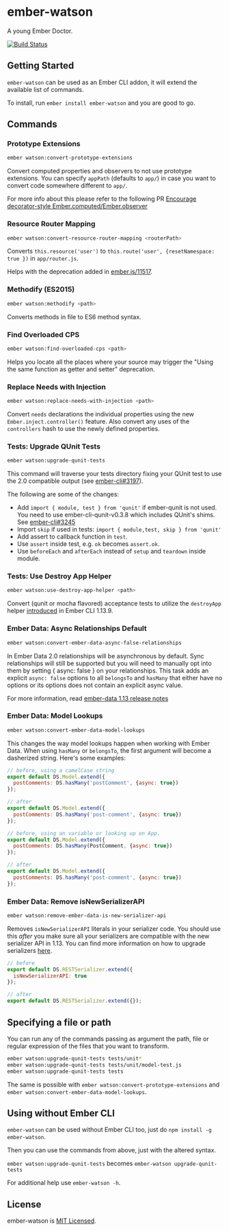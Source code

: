 # ember-watson

A young Ember Doctor.

[![Build Status](https://travis-ci.org/abuiles/ember-watson.svg?branch=master)](https://travis-ci.org/abuiles/ember-watson)


## Getting Started

`ember-watson` can be used as an Ember CLI addon, it will extend the
available list of commands.

To install, run `ember install ember-watson` and you are good
to go.


## Commands


### Prototype Extensions

```sh
ember watson:convert-prototype-extensions
```

Convert computed properties and observers to not use prototype
extensions. You can specify `appPath` (defaults to `app/`) in case you
want to convert code somewhere different to `app/`.

For more info about this please refer to the following PR [Encourage decorator-style Ember.computed/Ember.observer](https://github.com/emberjs/guides/pull/110)



### Resource Router Mapping

```sh
ember watson:convert-resource-router-mapping <routerPath>
```

Converts `this.resource('user')` to `this.route('user',
{resetNamespace: true })` in `app/router.js`.

Helps with the deprecation added in
[ember.js/11517](https://github.com/emberjs/ember.js/pull/11517).


### Methodify (ES2015)

```sh
ember watson:methodify <path>
```

Converts methods in file to ES6 method syntax.


### Find Overloaded CPS

```sh
ember watson:find-overloaded-cps <path>
```

Helps you locate all the places where your source may trigger the
"Using the same function as getter and setter" deprecation.


### Replace Needs with Injection

```sh
ember watson:replace-needs-with-injection <path>
```

Convert `needs` declarations the individual properties using
the new `Ember.inject.controller()` feature. Also convert any uses
of the `controllers` hash to use the newly defined properties.


### Tests: Upgrade QUnit Tests

```sh
ember watson:upgrade-qunit-tests
```

This command will traverse your tests directory fixing your QUnit
test to use the 2.0 compatible output (see
[ember-cli#3197](https://github.com/ember-cli/ember-cli/pull/3197)).

The following are some of the changes:

  - Add `import { module, test } from 'qunit'` if ember-qunit is not
    used. You need to use ember-cli-qunit-v0.3.8 which includes
    QUnit's shims. See [ember-cli#3245](https://github.com/ember-cli/ember-cli/pull/3245)
  -  Import `skip` if used in tests: `import { module,test, skip } from 'qunit'`
  - Add assert to callback function in `test`.
  - Use `assert` inside test, e.g. `ok` becomes `assert.ok`.
  - Use `beforeEach` and `afterEach` instead of `setup` and `teardown`
    inside module.


### Tests: Use Destroy App Helper

```sh
ember watson:use-destroy-app-helper <path>
```

Convert (qunit or mocha flavored) acceptance tests to utilize the `destroyApp`
helper [introduced](https://github.com/ember-cli/ember-cli/pull/4772) in
Ember CLI 1.13.9.


### Ember Data: Async Relationships Default

```sh
ember watson:convert-ember-data-async-false-relationships
```

In Ember Data 2.0 relationships will be asynchronous by default. Sync relationships will still be supported but you will need to manually opt into them by setting { async: false } on your relationships. This task adds an explicit `async: false` options to all `belongsTo` and `hasMany` that
either have no options or its options does not contain an explicit async value.

For more information, read [ember-data 1.13 release notes](http://emberjs.com/blog/2015/06/18/ember-data-1-13-released.html#toc_async-relationships)


###  Ember Data: Model Lookups

```sh
ember watson:convert-ember-data-model-lookups
```

This changes the way model lookups happen when working with Ember
Data. When using `hasMany` or `belongsTo`, the first argument will
become a dasherized string. Here's some examples:

```javascript
// before, using a camelCase string
export default DS.Model.extend({
  postComments: DS.hasMany('postComment', {async: true})
});

// after
export default DS.Model.extend({
  postComments: DS.hasMany('post-comment', {async: true})
});

// before, using an variable or looking up on App.
export default DS.Model.extend({
  postComments: DS.hasMany(PostComment, {async: true})
});

// after
export default DS.Model.extend({
  postComments: DS.hasMany('post-comment', {async: true})
});
```


### Ember Data: Remove isNewSerializerAPI

```sh
ember watson:remove-ember-data-is-new-serializer-api
```

Removes `isNewSerializerAPI` literals in your serializer code.
You should use this *after* you make sure all your serializers are
compatible with the new serializer API in 1.13. You can find more
information on how to upgrade serializers
[here](http://emberjs.com/blog/2015/06/18/ember-data-1-13-released.html#toc_transition-to-the-new-jsonserializer-and-restserializer-apis).

```javascript
// before
export default DS.RESTSerializer.extend({
  isNewSerializerAPI: true
});

// after
export default DS.RESTSerializer.extend({});
```


## Specifying a file or path

You can run any of the commands passing as argument the path, file or
regular expression of the files that you want to transform.

```sh
ember watson:upgrade-qunit-tests tests/unit*
ember watson:upgrade-qunit-tests tests/unit/model-test.js
ember watson:upgrade-qunit-tests tests
```

The same is possible with `ember watson:convert-prototype-extensions`
and `ember watson:convert-ember-data-model-lookups`.

## Using without Ember CLI

`ember-watson` can be used without Ember CLI too, just do `npm
install -g ember-watson`.

Then you can use the commands from above, just with the altered syntax.

`ember watson:upgrade-qunit-tests` becomes `ember-watson upgrade-qunit-tests`

For additional help use `ember-watson -h`.

## License

ember-watson is [MIT Licensed](https://github.com/abuiles/ember-watson/blob/master/LICENSE.md).
